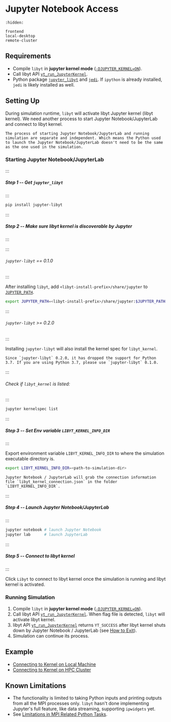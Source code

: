 # Jupyter Notebook Access

```{toctree}
:hidden:

frontend
local-desktop
remote-cluster
```

## Requirements

- Compile `libyt` in **jupyter kernel mode** ([`-DJUPYTER_KERNEL=ON`](../../how-to-install/details.md#-djupyter_kernel-off)).
- Call libyt API [`yt_run_JupyterKernel`](../../libyt-api/yt_run_jupyterkernel.md#yt_run_jupyterkernel).
- Python package [`jupyter_libyt`](https://github.com/yt-project/jupyter_libyt) and [`jedi`](https://jedi.readthedocs.io/en/latest/). If `ipython` is already installed, `jedi` is likely installed as well.

## Setting Up

During simulation runtime, `libyt` will activate libyt Jupyter kernel (libyt kernel). 
We need another process to start Jupyter Notebook/JupyterLab and connect to libyt kernel. 

```{tip}
The process of starting Jupyter Notebook/JupyterLab and running simulation are separate and independent. Which means the Python used to launch the Jupyter Notebook/JupyterLab doesn't need to be the same as the one used in the simulation.
```

### Starting Jupyter Notebook/JupyterLab

:::
##### Step 1 -- Get `jupyter_libyt`
:::

```bash
pip install jupyter-libyt
```
:::
##### Step 2 -- Make sure libyt kernel is discoverable by Jupyter
:::

::: 
###### `jupyter-libyt` == 0.1.0 
:::

After installing `libyt`, add `<libyt-install-prefix>/share/jupyter` to [`JUPYTER_PATH`](https://docs.jupyter.org/en/latest/use/jupyter-directories.html#envvar-JUPYTER_PATH).
```bash
export JUPYTER_PATH=<libyt-install-prefix>/share/jupyter:$JUPYTER_PATH
```

:::
###### `jupyter-libyt` >= 0.2.0
:::

Installing `jupyter-libyt` will also install the kernel spec for `libyt_kernel`.

```{caution}
Since `jupyter-libyt` 0.2.0, it has dropped the support for Python 3.7. If you are using Python 3.7, please use `jupyter-libyt` 0.1.0.
```

:::
###### Check if `libyt_kernel` is listed:
:::

```bash
jupyter kernelspec list
```

:::
##### Step 3 -- Set Env variable `LIBYT_KERNEL_INFO_DIR`
:::

Export environment variable `LIBYT_KERNEL_INFO_DIR` to where the simulation executable directory is.
```bash
export LIBYT_KERNEL_INFO_DIR=<path-to-simulation-dir>
```

```{tip}
Jupyter Notebook / JupyterLab will grab the connection information file `libyt_kernel_connection.json` in the folder `LIBYT_KERNEL_INFO_DIR`.
```

:::
##### Step 4 -- Launch Jupyter Notebook/JupyterLab
:::

```bash
jupyter notebook # launch Jupyter Notebook
jupyter lab      # launch JupyterLab
```

:::
##### Step 5 -- Connect to libyt kernel
:::

Click `Libyt` to connect to libyt kernel once the simulation is running and libyt kernel is activated.

### Running Simulation

1. Compile `libyt` in **jupyter kernel mode** ([`-DJUPYTER_KERNEL=ON`](../../how-to-install/details.md#-djupyter_kernel-off)).
2. Call libyt API [`yt_run_JupyterKernel`](../../libyt-api/yt_run_jupyterkernel.md#yt_run_jupyterkernel). When flag file is detected, `libyt` will activate libyt kernel.
3. libyt API [`yt_run_JupyterKernel`](../../libyt-api/yt_run_jupyterkernel.md#yt_run_jupyterkernel) returns `YT_SUCCESS` after libyt kernel shuts down by Jupyter Notebook / JupyterLab (see [How to Exit](./frontend.md#how-to-exit)).
4. Simulation can continue its process.

## Example

- [Connecting to Kernel on Local Machine](./local-desktop.md#example----connecting-to-kernel-on-local-machine)
- [Connecting to Kernel on HPC Cluster](./remote-cluster.md#example----connecting-to-kernel-on-hpc-cluster)

## Known Limitations
- The functionality is limited to taking Python inputs and printing outputs from all the MPI processes only. `libyt` hasn't done implementing Jupyter's full feature, like data streaming, supporting `ipwidgets` yet.
- See [Limitations in MPI Related Python Tasks](../limitation.md#limitations-in-mpi-related-python-tasks).
